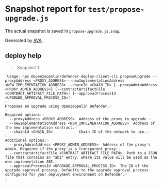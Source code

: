 # Snapshot report for `test/propose-upgrade.js`

The actual snapshot is saved in `propose-upgrade.js.snap`.

Generated by [AVA](https://avajs.dev).

## deploy help

> Snapshot 1

    `Usage: npx @openzeppelin/defender-deploy-client-cli proposeUpgrade --proxyAddress <PROXY_ADDRESS> --newImplementationAddress <NEW_IMPLEMENTATION_ADDRESS> --chainId <CHAIN_ID> [--proxyAdminAddress <PROXY_ADMIN_ADDRESS>] [--contractArtifactFile <CONTRACT_ARTIFACT_FILE_PATH>] [--approvalProcessId <UPGRADE_APPROVAL_PROCESS_ID>]␊
    ␊
    Proposes an upgrade using OpenZeppelin Defender.␊
    ␊
    Required options:␊
      --proxyAddress <PROXY_ADDRESS>  Address of the proxy to upgrade.␊
      --newImplementationAddress <NEW_IMPLEMENTATION_ADDRESS>  Address of the new implementation contract.␊
      --chainId <CHAIN_ID>            Chain ID of the network to use.␊
    ␊
    Additional options:␊
      --proxyAdminAddress <PROXY_ADMIN_ADDRESS>  Address of the proxy's admin. Required if the proxy is a transparent proxy.␊
      --contractArtifactFile <CONTRACT_ARTIFACT_FILE_PATH>  Path to a JSON file that contains an "abi" entry, where its value will be used as the new implementation ABI.␊
      --approvalProcessId <UPGRADE_APPROVAL_PROCESS_ID>  The ID of the upgrade approval process. Defaults to the upgrade approval process configured for your deployment environment on Defender.␊
    ␊
    `

